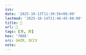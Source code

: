 ```yaml
---
ivs:
date: '2025-10-13T11:30:56+08:00'
lastmod: '2025-10-14T21:46:45-08:00'
title: 󰧪
url: 󰧪
tags: [箎, 箎]
hex: '7B8E'
src: GHZR, DCCV
note:
---
```

